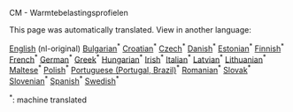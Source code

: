 <p> CM - Warmtebelastingsprofielen </p>

This page was automatically translated. View in another language:

[English](../en/CM-Heat-load-profiles.md) (nl-original) [Bulgarian](../bg/CM-Heat-load-profiles.md)<sup>\*</sup> [Croatian](../hr/CM-Heat-load-profiles.md)<sup>\*</sup> [Czech](../cs/CM-Heat-load-profiles.md)<sup>\*</sup> [Danish](../da/CM-Heat-load-profiles.md)<sup>\*</sup>  [Estonian](../et/CM-Heat-load-profiles.md)<sup>\*</sup> [Finnish](../fi/CM-Heat-load-profiles.md)<sup>\*</sup> [French](../fr/CM-Heat-load-profiles.md)<sup>\*</sup> [German](../de/CM-Heat-load-profiles.md)<sup>\*</sup> [Greek](../el/CM-Heat-load-profiles.md)<sup>\*</sup> [Hungarian](../hu/CM-Heat-load-profiles.md)<sup>\*</sup> [Irish](../ga/CM-Heat-load-profiles.md)<sup>\*</sup> [Italian](../it/CM-Heat-load-profiles.md)<sup>\*</sup> [Latvian](../lv/CM-Heat-load-profiles.md)<sup>\*</sup> [Lithuanian](../lt/CM-Heat-load-profiles.md)<sup>\*</sup> [Maltese](../mt/CM-Heat-load-profiles.md)<sup>\*</sup> [Polish](../pl/CM-Heat-load-profiles.md)<sup>\*</sup> [Portuguese (Portugal, Brazil)](../pt/CM-Heat-load-profiles.md)<sup>\*</sup> [Romanian](../ro/CM-Heat-load-profiles.md)<sup>\*</sup> [Slovak](../sk/CM-Heat-load-profiles.md)<sup>\*</sup> [Slovenian](../sl/CM-Heat-load-profiles.md)<sup>\*</sup> [Spanish](../es/CM-Heat-load-profiles.md)<sup>\*</sup> [Swedish](../sv/CM-Heat-load-profiles.md)<sup>\*</sup> 

<sup>\*</sup>: machine translated
